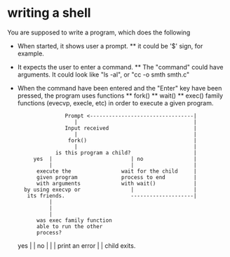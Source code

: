 writing a shell
===============

You are supposed to write a program, which does the following

* When started, it shows user a prompt. 
** it could be '$' sign, for example.
* It expects the user to enter a command.
** The "command" could have arguments. It could look like "ls -al", or "cc -o smth smth.c"
* When the command have been entered and the "Enter" key have been pressed, the program uses functions
** fork()
** wait()
** exec() family functions (evecvp, execle, etc)
in order to execute a given program.

                     Prompt <---------------------------------|
					    |                                     |
				     Input received                           |
					    |                                     |
					  fork()                                  |
					    |                                     |
				  is this program a child?                    |
		   yes  |                         | no                |
		        |                         |                   |
			execute the                wait for the child     |
			given program              process to end         |
			with arguments             with wait()            |
		by using execvp or                |                   |
		 its friends.                     --------------------| 
				|
			    |
                |
			was exec family function
			able to run the other
			process?
	yes |                       | no
	    |                       |
	    |                print an error
	    |                       |
		     child exits.
